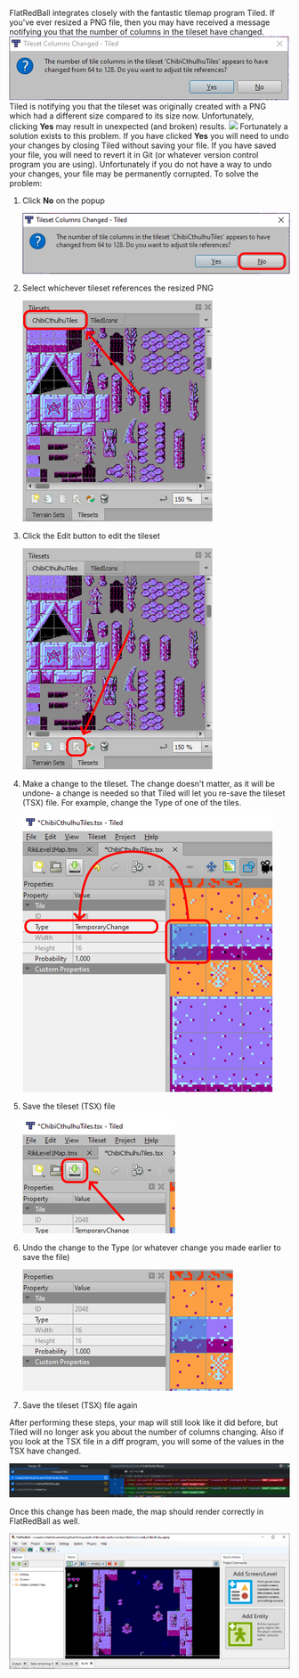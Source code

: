 FlatRedBall integrates closely with the fantastic tilemap program Tiled. If you've ever resized a PNG file, then you may have received a message notifying you that the number of columns in the tileset have changed. ![](/media/2022-01-img_61d06e29a3533.png) Tiled is notifying you that the tileset was originally created with a PNG which had a different size compared to its size now. Unfortunately, clicking **Yes** may result in unexpected (and broken) results. [![](/wp-content/uploads/2022/01/01_08-08-56.gif)](/wp-content/uploads/2022/01/01_08-08-56.gif) Fortunately a solution exists to this problem. If you have clicked **Yes** you will need to undo your changes by closing Tiled without saving your file. If you have saved your file, you will need to revert it in Git (or whatever version control program you are using). Unfortunately if you do not have a way to undo your changes, your file may be permanently corrupted. To solve the problem:

1.  Click **No** on the popup

    ![](/media/2022-01-img_61d06f18d7bb3.png)

2.  Select whichever tileset references the resized PNG

    ![](/media/2022-01-img_61d06f4febc16.png)

3.  Click the Edit button to edit the tileset

    ![](/media/2022-01-img_61d06f7ccd988.png)

4.  Make a change to the tileset. The change doesn't matter, as it will be undone- a change is needed so that Tiled will let you re-save the tileset (TSX) file. For example, change the Type of one of the tiles.

    ![](/media/2022-01-img_61d07002e74ab.png)

5.  Save the tileset (TSX) file

    ![](/media/2022-01-img_61d07035c2579.png)

6.  Undo the change to the Type (or whatever change you made earlier to save the file)

    ![](/media/2022-01-img_61d07070b406c.png)

7.  Save the tileset (TSX) file again

After performing these steps, your map will still look like it did before, but Tiled will no longer ask you about the number of columns changing. Also if you look at the TSX file in a diff program, you will some of the values in the TSX have changed.

![](/media/2022-01-img_61d0711be72ba.png)

Once this change has been made, the map should render correctly in FlatRedBall as well.

![](/media/2022-01-img_61d07153a56b7.png)

 
